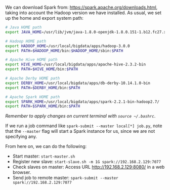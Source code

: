 We can download Spark from: https://spark.apache.org/downloads.html, taking into account the Hadoop version we have installed. As usual, we set up the home and export system path:

```bash
# Java HOME path
export JAVA_HOME=/usr/lib/jvm/java-1.8.0-openjdk-1.8.0.151-1.b12.fc27.x86_64/

# Hadoop HOME path
export HADOOP_HOME=/usr/local/bigdata/apps/hadoop-3.0.0
export PATH=$HADOOP_HOME/bin:$HADOOP_HOME/sbin:$PATH

# Apache Hive HOME path
export HIVE_HOME=/usr/local/bigdata/apps/apache-hive-2.3.2-bin
export PATH=$HIVE_HOME/bin:$PATH

# Apache Derby HOME path
export DERBY_HOME=/usr/local/bigdata/apps/db-derby-10.14.1.0-bin
export PATH=$DERBY_HOME/bin:$PATH

# Apache Spark HOME path
export SPARK_HOME=/usr/local/bigdata/apps/spark-2.2.1-bin-hadoop2.7/
export PATH=$SPARK_HOME/bin:$PATH
```

*Remember to apply changes on current terminal with `source ~/.bashrc`*.

If we run a job command like `spark-submit --master local[*] job.py`, note that the `--master` flag will start a Spark instance for us, since we are not specifying any.

From here on, we can do the following:

* Start master: `start-master.sh`
* Register new slave: `start-slave.sh -m 1G spark://192.168.2.129:7077`
* Check slaves on master: Access URL http://192.168.2.129:8080/ in a web browser.
* Send job to remote master: `spark-submit --master spark://192.168.2.129:7077`
